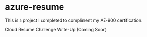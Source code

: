 # azure-resume
This is a project I completed to compliment my AZ-900 certification.

Cloud Resume Challenge Write-Up (Coming Soon)